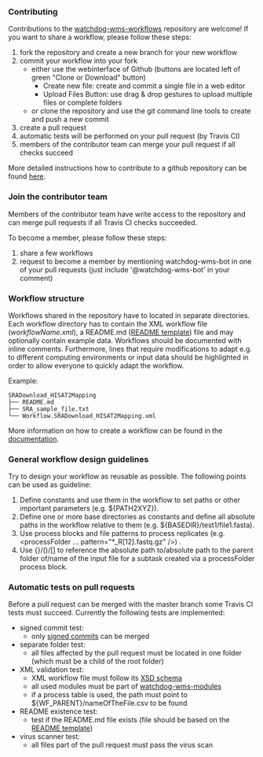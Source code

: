 ### Contributing

Contributions to the [watchdog-wms-workflows](https://github.com/watchdog-wms/watchdog-wms-workflows) repository are welcome!
If you want to share a workflow, please follow these steps:

1) fork the repository and create a new branch for your new workflow
2) commit your workflow into your fork
    - either use the webinterface of Github (buttons are located left of green "Clone or Download" button)
        - Create new file: create and commit a single file in a web editor
        - Upload Files Button: use drag & drop gestures to upload multiple files or complete folders
    - or clone the repository and use the git command line tools to create and push a new commit
3) create a pull request
4) automatic tests will be performed on your pull request (by Travis CI)
5) members of the contributor team can merge your pull request if all checks succeed

More detailed instructions how to contribute to a github repository can be found [here](https://github.com/firstcontributions/first-contributions).


### Join the contributor team
Members of the contributor team have write access to the repository and can merge pull requests if all Travis CI checks succeeded.

To become a member, please follow these steps:
1) share a few workflows
2) request to become a member by mentioning watchdog-wms-bot in one of your pull requests (just include '@watchdog-wms-bot' in your comment)

### Workflow structure

Workflows shared in the repository have to located in separate directories. Each workflow directory has to contain the XML workflow file (*workflowName.xml*), a README.md ([README template](https://github.com/watchdog-wms/watchdog-wms-workflows/blob/master/README.template.md)) file and may optionally contain example data. Workflows should be documented with inline comments. Furthermore, lines that require modifications to adapt e.g. to different computing environments or input data should be highlighted in order to allow everyone to quickly adapt the workflow.

Example:

    SRADownload_HISAT2Mapping
    ├── README.md
    ├── SRA_sample_file.txt
    └── Workflow.SRADownload_HISAT2Mapping.xml
  
More information on how to create a workflow can be found in the [documentation](https://rawgit.com/klugem/watchdog/master/documentation/Watchdog-manual.html).
   
### General workflow design guidelines

Try to design your workflow as reusable as possible. The following points can be used as guideline:

1) Define constants and use them in the workflow to set paths or other important parameters (e.g. ${PATH2XYZ}).
2) Define one or more base directories as constants and define all absolute paths in the workflow relative to them (e.g. ${BASEDIR}/test1/file1.fasta).
3) Use process blocks and file patterns to process replicates (e.g. <processFolder ... pattern="*_R[12].fastq.gz" />) .
4) Use {}/()/[] to reference the absolute path to/absolute path to the parent folder of/name of the input file for a subtask created via a processFolder process block.

### Automatic tests on pull requests

Before a pull request can be merged with the master branch some Travis CI tests must succeed.
Currently the following tests are implemented:

- signed commit test: 
  - only [signed commits](https://help.github.com/en/articles/signing-commits) can be merged 
- separate folder test: 
  - all files affected by the pull request must be located in one folder (which must be a child of the root folder)
- XML validation test:
  - XML workflow file must follow its [XSD schema](https://github.com/klugem/watchdog/blob/master/xsd/watchdog.xsd)
  - all used modules must be part of [watchdog-wms-modules](https://github.com/watchdog-wms/watchdog-wms-modules)
  - if a process table is used, the path must point to ${WF_PARENT}/nameOfTheFile.csv to be found
- README existence test:
  - test if the README.md file exists (file should be based on the [README template](https://github.com/watchdog-wms/watchdog-wms-workflows/blob/master/README.template.md))
- virus scanner test: 
  - all files part of the pull request must pass the virus scan

